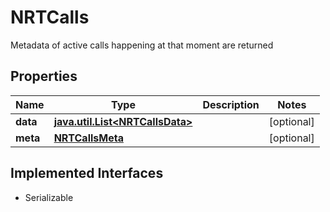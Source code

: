 

# NRTCalls

   Metadata of active calls happening at that moment are returned 

## Properties

Name | Type | Description | Notes
------------ | ------------- | ------------- | -------------
**data** | [**java.util.List&lt;NRTCallsData&gt;**](NRTCallsData.md) |  |  [optional]
**meta** | [**NRTCallsMeta**](NRTCallsMeta.md) |  |  [optional]


## Implemented Interfaces

* Serializable


